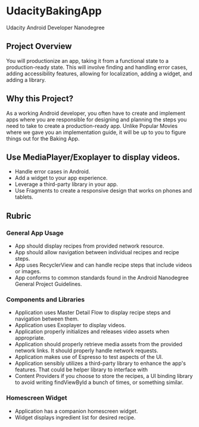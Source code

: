 # UdacityBakingApp
Udacity Android Developer Nanodegree

## Project Overview
You will productionize an app, taking it from a functional state to a production-ready state. This will involve finding and handling error cases, adding accessibility features, allowing for localization, adding a widget, and adding a library.

## Why this Project?
As a working Android developer, you often have to create and implement apps where you are responsible for designing and planning the steps you need to take to create a production-ready app. Unlike Popular Movies where we gave you an implementation guide, it will be up to you to figure things out for the Baking App.

## Use MediaPlayer/Exoplayer to display videos.
* Handle error cases in Android.
* Add a widget to your app experience.
* Leverage a third-party library in your app.
* Use Fragments to create a responsive design that works on phones and tablets.

## Rubric
### General App Usage
 * App should display recipes from provided network resource.
 * App should allow navigation between individual recipes and recipe steps.
 * App uses RecyclerView and can handle recipe steps that include videos or images.
 * App conforms to common standards found in the Android Nanodegree General Project Guidelines.
### Components and Libraries
 * Application uses Master Detail Flow to display recipe steps and navigation between them.
 * Application uses Exoplayer to display videos.
 * Application properly initializes and releases video assets when appropriate.
 * Application should properly retrieve media assets from the provided network links. It should properly handle network requests.
 * Application makes use of Espresso to test aspects of the UI.
 * Application sensibly utilizes a third-party library to enhance the app's features. That could be helper library to interface with 
 * Content Providers if you choose to store the recipes, a UI binding library to avoid writing findViewById a bunch of times, or something   similar.
### Homescreen Widget
 * Application has a companion homescreen widget.
 * Widget displays ingredient list for desired recipe.
